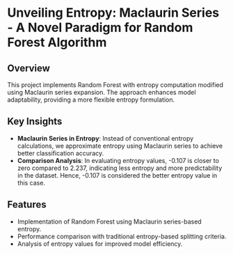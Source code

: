 # Unveiling Entropy: Maclaurin Series - A Novel Paradigm for Random Forest Algorithm  

## Overview  
This project implements Random Forest with entropy computation modified using Maclaurin series expansion. The approach enhances model adaptability, providing a more flexible entropy formulation.

## Key Insights  
- **Maclaurin Series in Entropy**: Instead of conventional entropy calculations, we approximate entropy using Maclaurin series to achieve better classification accuracy.  
- **Comparison Analysis**: In evaluating entropy values, -0.107 is closer to zero compared to 2.237, indicating less entropy and more predictability in the dataset. Hence, -0.107 is considered the better entropy value in this case.  

## Features  
- Implementation of Random Forest using Maclaurin series-based entropy.  
- Performance comparison with traditional entropy-based splitting criteria.  
- Analysis of entropy values for improved model efficiency.  

